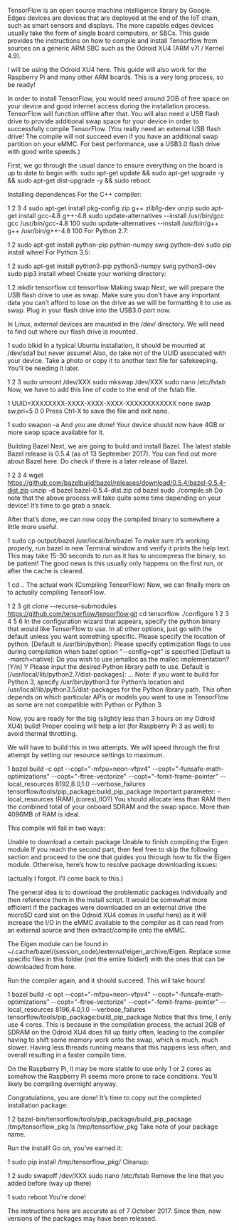 TensorFlow is an open source machine intelligence library by Google. Edges devices are devices that are deployed at the end of the IoT chain, such as smart sensors and displays. The more capable edges devices usually take the form of single board computers, or SBCs. This guide provides the instructions on how to compile and install Tensorflow from sources on a generic ARM SBC such as the Odroid XU4 (ARM v7l / Kernel 4.9).

I will be using the Odroid XU4 here. This guide will also work for the Raspberry Pi and many other ARM boards. This is a very long process, so be ready!

In order to install TensorFlow, you would need around 2GB of free space on your device and good internet access during the installation process. TensorFlow will function offline after that. You will also need a USB flash drive to provide additional swap space for your device in order to successfully compile TensorFlow.
(You really need an external USB flash drive! The compile will not succeed even if you have an additional swap partition on your eMMC. For best performance, use a USB3.0 flash drive with good write speeds.)

First, we go through the usual dance to ensure everything on the board is up to date to begin with:
sudo apt-get update && sudo apt-get upgrade -y && sudo apt-get dist-upgrade -y && sudo reboot

Installing dependences
For the C++ compiler:

1
2
3
4
sudo apt-get install pkg-config zip g++ zlib1g-dev unzip
sudo apt-get install gcc-4.8 g++-4.8
sudo update-alternatives --install /usr/bin/gcc gcc /usr/bin/gcc-4.8 100
sudo update-alternatives --install /usr/bin/g++ g++ /usr/bin/g++-4.8 100
For Python 2.7:

1
2
sudo apt-get install python-pip python-numpy swig python-dev
sudo pip install wheel
For Python 3.5:

1
2
sudo apt-get install python3-pip python3-numpy swig python3-dev
sudo pip3 install wheel
Create your working directory:

1
2
mkdir tensorflow
cd tensorflow
Making swap
Next, we will prepare the USB flash drive to use as swap. Make sure you don’t have any important data you can’t afford to lose on the drive as we will be formatting it to use as swap. Plug in your flash drive into the USB3.0 port now.

In Linux, external devices are mounted in the /dev/ directory. We will need to find out where our flash drive is mounted.

1
sudo blkid
In a typical Ubuntu installation, it should be mounted at /dev/sda1 but never assume!
Also, do take not of the UUID associated with your device. Take a photo or copy it to another text file for safekeeping. You’ll be needing it later.

1
2
3
sudo umount /dev/XXX
sudo mkswap /dev/XXX
sudo nano /etc/fstab
Now, we have to add this line of code to the end of the fstab file.

1
UUID=XXXXXXXX-XXXX-XXXX-XXXX-XXXXXXXXXXXX none swap sw,pri=5 0 0
Press Ctrl-X to save the file and exit nano.

1
sudo swapon -a
And you are done! Your device should now have 4GB or more swap space available for it.

Building Bazel
Next, we are going to build and install Bazel. The latest stable Bazel release is 0.5.4 (as of 13 September 2017). You can find out more about Bazel here. Do check if there is a later release of Bazel.

1
2
3
4
wget https://github.com/bazelbuild/bazel/releases/download/0.5.4/bazel-0.5.4-dist.zip
unzip -d bazel bazel-0.5.4-dist.zip
cd bazel
sudo ./compile.sh
Do note that the above process will take quite some time depending on your device! It’s time to go grab a snack.

After that’s done, we can now copy the compiled binary to somewhere a little more useful.

1
sudo cp output/bazel /usr/local/bin/bazel
To make sure it’s working properly, run bazel in new Terminal window and verify it prints the help text. This may take 15-30 seconds to run as it has to uncompress the binary, so be patient! The good news is this usually only happens on the first run, or after the cache is cleared.

1
cd ..
The actual work (Compiling TensorFlow)
Now, we can finally more on to actually compiling TensorFlow.

1
2
3
git clone --recurse-submodules https://github.com/tensorflow/tensorflow.git
cd tensorflow
./configure
1
2
3
4
5
6
In the configuration wizard that appears, specify the python binary that would like TensorFlow to use. In all other options, just go with the default unless you want something specific.
Please specify the location of python. [Default is /usr/bin/python]:
Please specify optimization flags to use during compilation when bazel option "--config=opt" is specified [Default is -march=native]:
Do you wish to use jemalloc as the malloc implementation? [Y/n] Y
Please input the desired Python library path to use. Default is [/usr/local/lib/python2.7/dist-packages]:
...
Note: if you want to build for Python 3, specify /usr/bin/python3 for Python’s location and /usr/local/lib/python3.5/dist-packages for the Python library path. This often depends on which particular APIs or models you want to use in TensorFlow as some are not compatible with Python or Python 3.

Now, you are ready for the big (slightly less than 3 hours on my Odroid XU4) build! Proper cooling will help a lot (for Raspberry Pi 3 as well) to avoid thermal throttling.

We will have to build this in two attempts. We will speed through the first attempt by setting our resource settings to maximum.

1
bazel build -c opt --copt="-mfpu=neon-vfpv4" --copt="-funsafe-math-optimizations" --copt="-ftree-vectorize" --copt="-fomit-frame-pointer" --local_resources 8192,8.0,1.0 --verbose_failures tensorflow/tools/pip_package:build_pip_package
Important parameter: –local_resources (RAM),(cores),(IO?) You should allocate less than RAM then the combined total of your onboard SDRAM and the swap space. More than 4096MB of RAM is ideal.

This compile will fail in two ways:

Unable to download a certain package
Unable to finish compiling the Eigen module
If you reach the second part, then feel free to skip the following section and proceed to the one that guides you through how to fix the Eigen module. Otherwise, here’s how to resolve package downloading issues:

(actually I forgot. I’ll come back to this.)

The general idea is to download the problematic packages individually and then reference them in the install script. It would be somewhat more efficient if the packages were downloaded on an external drive (the microSD card slot on the Odroid XU4 comes in useful here) as it will increase the I/O in the eMMC available to the compiler as it can read from an external source and then extract/compile onto the eMMC.

The Eigen module can be found in ~/.cache/bazel/(session_code)/external/eigen_archive/Eigen. Replace some specific files in this folder (not the entire folder!) with the ones that can be downloaded from here.

Run the compiler again, and it should succeed. This will take hours!

1
bazel build -c opt --copt="-mfpu=neon-vfpv4" --copt="-funsafe-math-optimizations" --copt="-ftree-vectorize" --copt="-fomit-frame-pointer" --local_resources 8196,4.0,1.0 --verbose_failures tensorflow/tools/pip_package:build_pip_package
Notice that this time, I only use 4 cores. This is because in the compilation process, the actual 2GB of SDRAM on the Odroid XU4 does fill up fairly often, leading to the compiler having to shift some memory work onto the swap, which is much, much slower. Having less threads running means that this happens less often, and overall resulting in a faster compile time.

On the Raspberry Pi, it may be more stable to use only 1 or 2 cores as somehow the Raspberry Pi seems more prone to race conditions. You’ll likely be compiling overnight anyway.

Congratulations, you are done!
It’s time to copy out the completed installation package:

1
2
bazel-bin/tensorflow/tools/pip_package/build_pip_package /tmp/tensorflow_pkg
ls /tmp/tensorflow_pkg
Take note of your package name.

Run the install! Go on, you’ve earned it:

1
sudo pip install /tmp/tensorflow_pkg/
Cleanup:

1
2
sudo swapoff /dev/XXX
sudo nano /etc/fstab
Remove the line that you added before (way up there)

1
sudo reboot
You’re done!

The instructions here are accurate as of 7 October 2017. Since then, new versions of the packages may have been released.